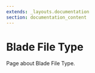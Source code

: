 ```yaml
---
extends: _layouts.documentation
section: documentation_content
---
```


# Blade File Type

Page about Blade File Type.
